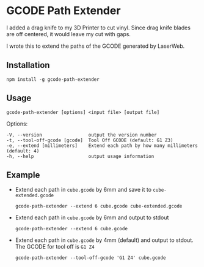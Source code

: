 # GCODE Path Extender

I added a drag knife to my 3D Printer to cut vinyl. Since drag knife blades are off centered, it would leave my cut with gaps.

I wrote this to extend the paths of the GCODE generated by LaserWeb.

## Installation
`npm install -g gcode-path-extender`

## Usage

`gcode-path-extender [options] <input file> [output file]`

Options:

    -V, --version                 output the version number
    -t, --tool-off-gcode [gcode]  Tool Off GCODE (default: G1 Z3)
    -e, --extend [millimeters]    Extend each path by how many millimeters (default: 4)
    -h, --help                    output usage information

## Example

* Extend each path in `cube.gcode` by 6mm and save it to `cube-extended.gcode`

  `gcode-path-extender --extend 6 cube.gcode cube-extended.gcode`


* Extend each path in `cube.gcode` by 6mm and output to stdout

  `gcode-path-extender --extend 6 cube.gcode`

* Extend each path in `cube.gcode` by 4mm (default) and output to stdout. The GCODE for tool off is `G1 Z4`

  `gcode-path-extender --tool-off-gcode 'G1 Z4' cube.gcode`